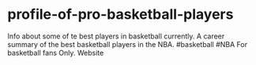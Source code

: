 # profile-of-pro-basketball-players
Info about some of te best players in basketball currently.
A career summary of the best basketball players in the NBA.
#basketball
#NBA
For basketball fans Only.
Website
